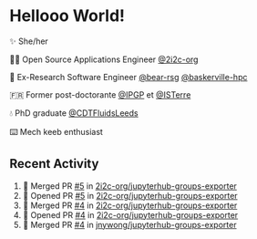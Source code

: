# Hellooo World!

✨ She/her

👩‍💻 Open Source Applications Engineer [@2i2c-org](https://2i2c.org/)

🐻 Ex-Research Software Engineer [@bear-rsg](https://github.com/bear-rsg) [@baskerville-hpc](https://github.com/baskerville-hpc) 

🇫🇷 Former post-doctorante [@IPGP](https://github.com/IPGP) et [@ISTerre](https://www.isterre.fr/) 

💧 PhD graduate [@CDTFluidsLeeds](https://fluid-dynamics.leeds.ac.uk/) 

⌨️ Mech keeb enthusiast 

## Recent Activity 

<!--START_SECTION:activity-->
1. 🎉 Merged PR [#5](https://github.com/2i2c-org/jupyterhub-groups-exporter/pull/5) in [2i2c-org/jupyterhub-groups-exporter](https://github.com/2i2c-org/jupyterhub-groups-exporter)
2. 💪 Opened PR [#5](https://github.com/2i2c-org/jupyterhub-groups-exporter/pull/5) in [2i2c-org/jupyterhub-groups-exporter](https://github.com/2i2c-org/jupyterhub-groups-exporter)
3. 🎉 Merged PR [#4](https://github.com/2i2c-org/jupyterhub-groups-exporter/pull/4) in [2i2c-org/jupyterhub-groups-exporter](https://github.com/2i2c-org/jupyterhub-groups-exporter)
4. 💪 Opened PR [#4](https://github.com/2i2c-org/jupyterhub-groups-exporter/pull/4) in [2i2c-org/jupyterhub-groups-exporter](https://github.com/2i2c-org/jupyterhub-groups-exporter)
5. 🎉 Merged PR [#4](https://github.com/jnywong/jupyterhub-groups-exporter/pull/4) in [jnywong/jupyterhub-groups-exporter](https://github.com/jnywong/jupyterhub-groups-exporter)
<!--END_SECTION:activity-->
